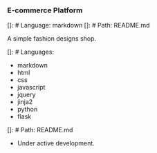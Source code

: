 ### E-commerce Platform

[]: # Language: markdown
[]: # Path: README.md

A simple  fashion designs shop.

[]: # Languages: 

- markdown
- html
- css
- javascript
- jquery
- jinja2
- python
- flask

[]: # Path: README.md

- Under active development.